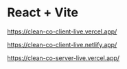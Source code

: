 # React + Vite

https://clean-co-client-live.vercel.app/

https://clean-co-client-live.netlify.app/

https://clean-co-server-live.vercel.app/
